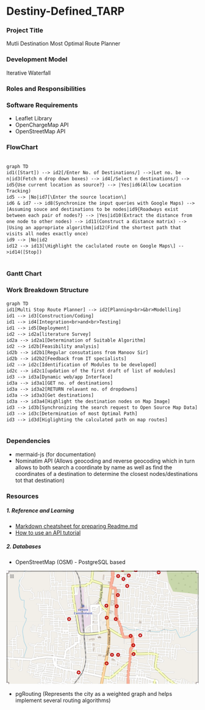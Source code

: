 # Destiny-Defined_TARP

### Project Title 

Mutli Destination Most Optimal Route Planner

### Development Model

Iterative Waterfall

### Roles and Responsibilities

### Software Requirements

- Leaflet Library
- OpenChargeMap API
- OpenStreetMap API

### FlowChart

```mermaid

graph TD
id1([Start]) --> id2[/Enter No. of Destinations/] -->|Let no. be n|id3(Fetch n drop down boxes) --> id4[/Select n destinations/] --> id5{Use current location as source?} --> |Yes|id6(Allow Location Tracking)
id5 --> |No|id7[\Enter the source location\]
id6 & id7 --> id8(Synchronize the input queries with Google Maps) --> |Assuming souce and destinations to be nodes|id9{Roadways exist between each pair of nodes?} --> |Yes|id10(Extract the distance from one node to other nodes) --> id11(Construct a distance matrix) --> |Using an appropriate algorithm|id12(Find the shortest path that visits all nodes exactly once)
id9 --> |No|id2
id12 --> id13[\Highlight the caclulated route on Google Maps\] -->id14([Stop])


```

### Gantt Chart

### Work Breakdown Structure

```mermaid
graph TD
id1[Multi Stop Route Planner] --> id2[Planning<br>&br>Modelling]
id1 --> id3[Construction/Coding]
id1 --> id4[Integration<br>and<br>Testing]
id1 --> id5[Deployment]
id2 --> id2a[literature Survey]
id2a --> id2a1[Determination of Suitable Algorithm]
id2 --> id2b[Feasibility analysis]
id2b --> id2b1[Regular consutations from Manoov Sir]
id2b --> id2b2[Feedback from IT specialists]
id2 --> id2c[Identification of Modules to be developed]
id2c --> id2c1[updation of the first draft of list of modules]
id3 --> id3a[Dynamic web/app Interface]
id3a --> id3a1[GET no. of destinations]
id3a --> id3a2[RETURN relavant no. of dropdowns]
id3a --> id3a3[Get destinations]
id3a --> id3a4[Highlight the destination nodes on Map Image]
id3 --> id3b[Synchronizing the search request to Open Source Map Data]
id3 --> id3c[Determination of most Optimal Path]
id3 --> id3d[Higlighting the calculated path on map routes]


```

### Dependencies

- mermaid-js (for documentation)
- Nominatim API (Allows geocoding and reverse geocoding which in turn allows to both search a coordinate by name as well as find the coordinates of a destination to determine the closest nodes/destinations tot that destination)

### Resources

##### 1. Reference and Learning
- [Markdown cheatsheet for preparing Readme.md](https://github.com/christianlempa/cheat-sheets/blob/main/misc/markdown.md)
- [How to use an API tutorial](https://www.youtube.com/watch?v=WXsD0ZgxjRw)

##### 2. Databases
- OpenStreetMap (OSM) - PostgreSQL based

![](osm_data.PNG)


- pgRouting (Represents the city as a weighted graph and helps implement several routing algorithms)


